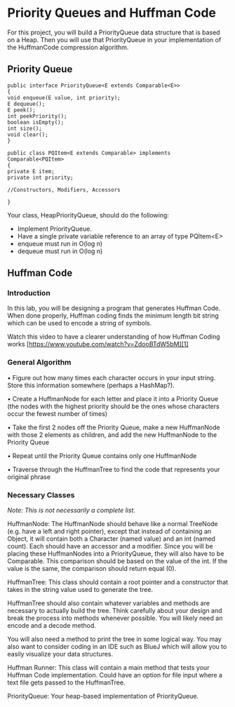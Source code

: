 # Priority Queues and Huffman Code
For this project, you will build a PriorityQueue data structure that is based on a Heap. Then you will use that PriorityQueue in your implementation of the HuffmanCode compression algorithm.

## Priority Queue
	public interface PriorityQueue<E extends Comparable<E>>
	{
	void enqueue(E value, int priority);
	E dequeue();
	E peek();
	int peekPriority();
	boolean isEmpty();
	int size();
	void clear();
	}
	
	public class PQItem<E extends Comparable> implements Comparable<PQItem>
	{
	private E item;
	private int priority;
	
	//Constructors, Modifiers, Accessors
	
	}

Your class, HeapPriorityQueue, should do the following:
- Implement PriorityQueue.
- Have a single private variable reference to an array of type PQItem\<E\>
- enqueue must run in O(log n)
- dequeue must run in O(log n)


## Huffman Code

### Introduction

In this lab, you will be designing a program that generates Huffman Code. When done properly, Huffman coding finds the minimum length bit string which can be used to encode a string of symbols.

Watch this video to have a clearer understanding of how Huffman Coding works [https://www.youtube.com/watch?v=ZdooBTdW5bM][1]

### General Algorithm
•	Figure out how many times each character occurs in your input string. Store this information somewhere (perhaps a HashMap?).  

•	Create a HuffmanNode for each letter and place it into a Priority Queue (the nodes with the highest priority should be the ones whose characters occur the fewest number of times)  

•	Take the first 2 nodes off the Priority Queue, make a new HuffmanNode with those 2 elements as children, and add the new HuffmanNode to the Priority Queue  

•	Repeat until the Priority Queue contains only one HuffmanNode  

•	Traverse through the HuffmanTree to find the code that represents your original phrase  

### Necessary Classes
*Note: This is not necessarily a complete list.*

HuffmanNode: The HuffmanNode should behave like a normal TreeNode (e.g. have a left and right pointer), except that instead of containing an Object, it will contain both a Character (named value) and an int (named count). Each should have an accessor and a modifier. Since you will be placing these HuffmanNodes into a PriorityQueue, they will also have to be Comparable. This comparison should be based on the value of the int. If the value is the same, the comparison should return equal (0). 

HuffmanTree: This class should contain a root pointer and a constructor that takes in the string value used to generate the tree. 

HuffmanTree should also contain whatever variables and methods are necessary to actually build the tree. Think carefully about your design and break the process into methods whenever possible. You will likely need an encode and a decode method.

You will also need a method to print the tree in some logical way. You may also want to consider coding in an IDE such as BlueJ which will allow you to easily visualize your data structures.

Huffman Runner: This class will contain a main method that tests your Huffman Code implementation. Could have an option for file input where a text file gets passed to the HuffmanTree.

PriorityQueue: Your heap-based implementation of PriorityQueue.  


[1]:	[https://www.youtube.com/watch?v=ZdooBTdW5bM]